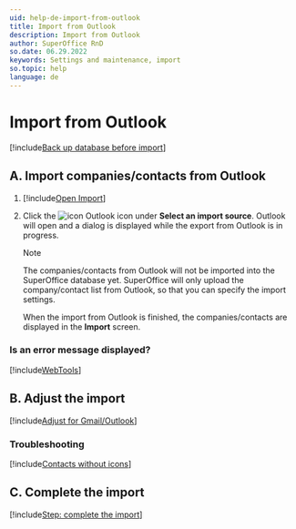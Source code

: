 ```yaml
---
uid: help-de-import-from-outlook
title: Import from Outlook
description: Import from Outlook
author: SuperOffice RnD
so.date: 06.29.2022
keywords: Settings and maintenance, import
so.topic: help
language: de
---
```


# Import from Outlook

[!include[Back up database before import](includes/caution-backup-before-import.md)]

## A. Import companies/contacts from Outlook

1. [!include[Open Import](includes/open-import.md)]

2. Click the ![icon][img2] Outlook icon under **Select an import source**. Outlook will open and a dialog is displayed while the export from Outlook is in progress.

    > [!NOTE]
    > The companies/contacts from Outlook will not be imported into the SuperOffice database yet. SuperOffice will only upload the company/contact list from Outlook, so that you can specify the import settings.

    When the import from Outlook is finished, the companies/contacts are displayed in the **Import** screen.

### Is an error message displayed?

[!include[WebTools](includes/missing-webtools.md)]

## B. Adjust the import

[!include[Adjust for Gmail/Outlook](includes/adjust-email-only.md)]

### Troubleshooting

[!include[Contacts without icons](includes/troubleshoot-import.md)]

## C. Complete the import

[!include[Step: complete the import](includes/import-complete.md)]

<!-- Referenced links -->

<!-- Referenced images -->
[img2]: ../../../../media/icons/admin/import-outlook-small.bmp

